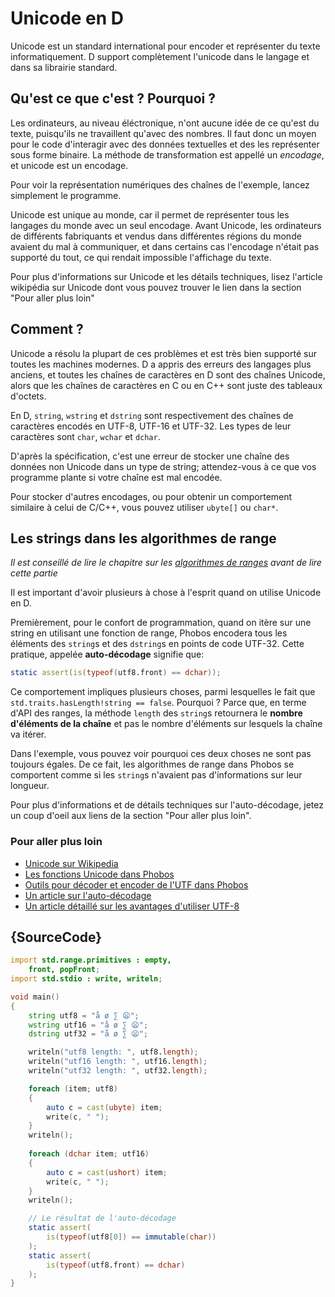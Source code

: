 # Unicode en D

Unicode est un standard international pour encoder et représenter du texte informatiquement. D support complètement l'unicode dans le langage et dans sa librairie standard.

## Qu'est ce que c'est ? Pourquoi ?

Les ordinateurs, au niveau éléctronique, n'ont aucune idée de ce qu'est du texte, puisqu'ils ne travaillent qu'avec des nombres. Il faut donc un moyen pour le code d'interagir avec des données textuelles et des les représenter sous forme binaire. La méthode de transformation est appellé un *encodage*, et unicode est un encodage.

Pour voir la représentation numériques des chaînes de l'exemple, lancez simplement le programme.

Unicode est unique au monde, car il permet de représenter tous les langages du monde avec un seul encodage. Avant Unicode, les ordinateurs de différents fabriquants et vendus dans différentes régions du monde avaient du mal à communiquer, et dans certains cas l'encodage n'était pas supporté du tout, ce qui rendait impossible l'affichage du texte. 

Pour plus d'informations sur Unicode et les détails techniques, lisez l'article wikipédia sur Unicode dont vous pouvez trouver le lien dans la section "Pour aller plus loin"

## Comment ?

Unicode a résolu la plupart de ces problèmes et est très bien supporté sur toutes les machines modernes. D a appris des erreurs des langages plus anciens, et toutes les chaînes de caractères en D sont des chaînes Unicode, alors que les chaînes de caractères en C ou en C++ sont juste des tableaux d'octets.

En D, `string`, `wstring` et `dstring` sont respectivement des chaînes de caractères encodés en UTF-8, UTF-16 et UTF-32. Les types de leur caractères sont `char`, `wchar` et `dchar`.

D'après la spécification, c'est une erreur de stocker une chaîne des données non Unicode dans un type de string; attendez-vous à ce que vos programme plante si votre chaîne est mal encodée.

Pour stocker d'autres encodages, ou pour obtenir un comportement similaire à celui de C/C++, vous pouvez utiliser `ubyte[]` ou `char*`.

## Les strings dans les algorithmes de range

*Il est conseillé de lire le chapitre sur les [algorithmes de ranges](gems/range-algorithms) avant de lire cette partie*

Il est important d'avoir plusieurs à chose à l'esprit quand on utilise Unicode en D.

Premièrement, pour le confort de programmation, quand on itère sur une string en utilisant une fonction de range, Phobos encodera tous les éléments des `string`s et des `dstring`s en points de code UTF-32. Cette pratique, appelée **auto-décodage** signifie que:

```d
static assert(is(typeof(utf8.front) == dchar));
```

Ce comportement impliques plusieurs choses, parmi lesquelles le fait que `std.traits.hasLength!string == false`. Pourquoi ? Parce que, en terme d'API des ranges, la méthode `length` des `string`s retournera le **nombre d'éléments de la chaîne** et pas le nombre d'éléments sur lesquels la chaîne va itérer.

Dans l'exemple, vous pouvez voir pourquoi ces deux choses ne sont pas toujours égales. De ce fait, les algorithmes de range dans Phobos se comportent comme si les `string`s n'avaient pas d'informations sur leur longueur.

Pour plus d'informations et de détails techniques sur l'auto-décodage, jetez un coup d'oeil aux liens de la section "Pour aller plus loin".

### Pour aller plus loin

- [Unicode sur Wikipedia](https://fr.wikipedia.org/wiki/Unicode)
- [Les fonctions Unicode dans Phobos](https://dlang.org/phobos/std_uni.html)
- [Outils pour décoder et encoder de l'UTF dans Phobos](https://dlang.org/phobos/std_utf.html)
- [Un article sur l'auto-décodage](https://jackstouffer.com/blog/d_auto_decoding_and_you.html)
- [Un article détaillé sur les avantages d'utiliser UTF-8](http://utf8everywhere.org/)

## {SourceCode}

```d
import std.range.primitives : empty,
    front, popFront;
import std.stdio : write, writeln;

void main()
{
    string utf8 = "å ø ∑ 😦";
    wstring utf16 = "å ø ∑ 😦";
    dstring utf32 = "å ø ∑ 😦";

    writeln("utf8 length: ", utf8.length);
    writeln("utf16 length: ", utf16.length);
    writeln("utf32 length: ", utf32.length);

    foreach (item; utf8)
    {
        auto c = cast(ubyte) item;
        write(c, " ");
    }
    writeln();
    
    foreach (dchar item; utf16)
    {
        auto c = cast(ushort) item;
        write(c, " ");
    }
    writeln();

    // Le résultat de l'auto-décodage
    static assert(
        is(typeof(utf8[0]) == immutable(char))
    );
    static assert(
        is(typeof(utf8.front) == dchar)
    );
}
```
